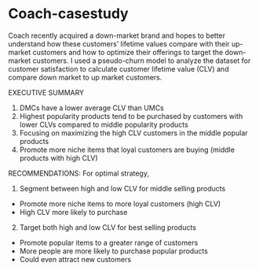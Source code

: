 # Coach-casestudy

Coach recently acquired a down-market brand and hopes to better understand how these customers’ lifetime values compare with their up-market customers and how to optimize their offerings to target the down-market customers. I used a pseudo-churn model to analyze the dataset for customer satisfaction to calculate customer lifetime value (CLV) and compare down market to up market customers. 

EXECUTIVE SUMMARY
1. DMCs have a lower average CLV than UMCs
2. Highest popularity products tend to be purchased by customers with lower CLVs compared to middle popularity products
3. Focusing on maximizing the high CLV customers in the middle popular products
4. Promote more niche items that loyal customers are buying (middle products with high CLV)

RECOMMENDATIONS: 
For optimal strategy,
1. Segment between high and low CLV for middle selling products
- Promote more niche items to more loyal customers (high CLV)
- High CLV more likely to purchase
2. Target both high and low CLV for best selling products
- Promote popular items to a greater range of customers
- More people are more likely to purchase popular products
- Could even attract new customers
